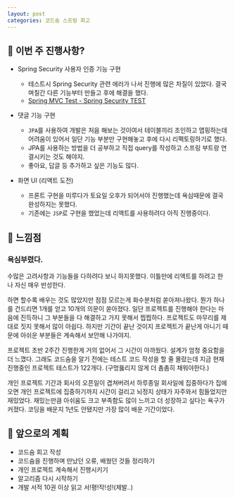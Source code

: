 ```yaml
---
layout: post
categories: 코드숨 스프링 회고
---
```


## 🧐 이번 주 진행사항? 

- Spring Security 사용자 인증 기능 구현 
  - 테스트시 Spring Security 관련 에러가 나서 진행에 많은 차질이 있었다. 결국 며칠간 다른 기능부터 만들고 후에 해결을 했다. 
  - [Spring MVC Test - Spring Security TEST](https://github.com/Kyuwon53/Kyuwon53.github.io/blob/main/Spring/%5BSpring%5D%20Spring%20MVC%20Test-Spring%20Security.md)

- 댓글 기능 구현 
  - `JPA`를 사용하여 개발은 처음 해보는 것이여서 테이블끼리 조인하고 맵핑하는데 어려움이 있어서 일단 기능 부분만 구현해놓고 후에 다시 리팩토링하기로 했다. 
  - JPA를 사용하는 방법을 더 공부하고 직접 query를 작성하고 스프링 부트랑 연결시키는 것도 해야지. 
  - 좋아요, 답글 등 추가하고 싶은 기능도 많다.

- 화면 UI (리액트 도전)
  - 프론트 구현을 미루다가 토요일 오후가 되어서야 진행했는데 욕심때문에 결국 완성하지는 못했다. 
  - 기존에는 `JSP`로 구현을 했었는데 리액트를 사용하려다 아직 진행중이다. 

## 🤯 느낌점 

### 욕심부렸다.

수많은 고려사항과 기능들을 다하려다 보니 하지못했다.
이틀만에 리액트를 하려고 한 나 자신 매우 반성한다. 

하면 할수록 배우는 것도 많았지만 점점 모르는게 화수분처럼 쏟아져나왔다. 뭔가 하나를 건드리면 1개를 얻고 10개의 의문이 쏟아졌다. 일단 프로젝트를 진행해야 한다는 마음에 진득하니 그 부분들을 다 해결하고 가지 못해서 찝찝하다. 프로젝트도 마무리를 제대로 짓지 못해서 많이 아쉽다. 하지만 기간이 끝난 것이지 프로젝트가 끝난게 아니기 때문에 아쉬운 부분들은 계속해서 보안해 나가야지. 

프로젝트 초반 2주간 진행한게 거의 없어서 그 시간이 아까웠다. 설계가 엄청 중요함을 더 느꼈다. 그래도 코드숨을 알기 전에는 테스트 코드 작성을 할 줄 몰랐는데 지금 현재 진행중인 프로젝트 테스트가 122개다. (구멍뚫리지 않게 더 촘촘히 채워야한다.) 

개인 프로젝트 기간과 회사의 오픈일이 겹쳐버려서 하루종일 회사일에 집중하다가 집에 오면 개인 프로젝트에 집중하기까지 시간이 걸리고 뇌정지 상태가 자주와서 힘들었지만 재밌었다. 재밌는만큼 아쉬움도 크고 부족함도 많이 느끼고 더 성장하고 싶다는 욕구가 커졌다. 코딩을 배운지 1년도 안됐지만 가장 많이 배운 기간이었다. 

## 📌 앞으로의 계획

- 코드숨 회고 작성
- 코드숨을 진행하며 만났던 오류, 배웠던 것들 정리하기
- 개인 프로젝트 계속해서 진행시키기
- 알고리즘 다시 시작하기 
- 개발 서적 10권 이상 읽고 서!평!작!성!(제발..)

